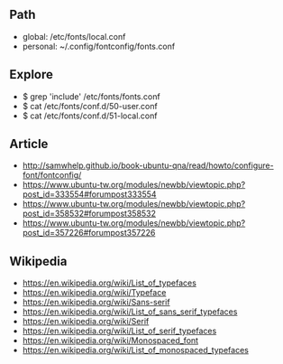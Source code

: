 

## Path

* global: /etc/fonts/local.conf
* personal: ~/.config/fontconfig/fonts.conf

## Explore

* $ grep 'include' /etc/fonts/fonts.conf
* $ cat /etc/fonts/conf.d/50-user.conf
* $ cat /etc/fonts/conf.d/51-local.conf

## Article

* http://samwhelp.github.io/book-ubuntu-qna/read/howto/configure-font/fontconfig/
* https://www.ubuntu-tw.org/modules/newbb/viewtopic.php?post_id=333554#forumpost333554
* https://www.ubuntu-tw.org/modules/newbb/viewtopic.php?post_id=358532#forumpost358532
* https://www.ubuntu-tw.org/modules/newbb/viewtopic.php?post_id=357226#forumpost357226


## Wikipedia

* https://en.wikipedia.org/wiki/List_of_typefaces
* https://en.wikipedia.org/wiki/Typeface
* https://en.wikipedia.org/wiki/Sans-serif
* https://en.wikipedia.org/wiki/List_of_sans_serif_typefaces
* https://en.wikipedia.org/wiki/Serif
* https://en.wikipedia.org/wiki/List_of_serif_typefaces
* https://en.wikipedia.org/wiki/Monospaced_font
* https://en.wikipedia.org/wiki/List_of_monospaced_typefaces
